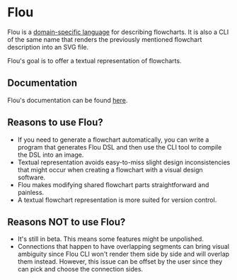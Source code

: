 # Flou

Flou is a [domain-specific language](https://en.wikipedia.org/wiki/Domain-specific_language) for describing flowcharts. It is also a CLI of the same name that renders the previously mentioned flowchart description into an SVG file.

Flou's goal is to offer a textual representation of flowcharts.

## Documentation

Flou's documentation can be found [here](https://asha20.github.io/flou).

## Reasons to use Flou?

- If you need to generate a flowchart automatically, you can write a program that generates Flou DSL and then use the CLI tool to compile the DSL into an image.
- Textual representation avoids easy-to-miss slight design inconsistencies that might occur when creating a flowchart with a visual design software.
- Flou makes modifying shared flowchart parts straightforward and painless.
- A textual flowchart representation is more suited for version control.

## Reasons NOT to use Flou?

- It's still in beta. This means some features might be unpolished.
- Connections that happen to have overlapping segments can bring visual ambiguity since Flou CLI won't render them side by side and will overlap them instead. However, this issue can be offset by the user since they can pick and choose the connection sides.